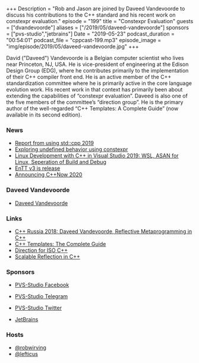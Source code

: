 +++
Description = "Rob and Jason are joined by Daveed Vandevoorde to discuss his contributions to the C++ standard and his recent work on constexpr evaluation."
episode = "199"
title = "Constexpr Evaluation"
guests = ["dvandevoorde"]
aliases = ["/2019/05/daveed-vandevoorde"]
sponsors = ["pvs-studio","jetbrains"]
Date = "2019-05-23"
podcast_duration = "00:54:01"
podcast_file = "cppcast-199.mp3"
episode_image = "img/episode/2019/05/daveed-vandevoorde.jpg"
+++

David ("Daveed") Vandevoorde is a Belgian computer scientist who lives near Princeton, NJ, USA. He is vice-president of engineering at the Edison Design Group (EDG), where he contributes primarily to the implementation of their C++ compiler front end. He is an active member of the C++ standardization committee where he is primarily active in the core language evolution work. His recent work in that context has primarily been about extending the capabilities of “constexpr evaluation”. Daveed is also one of the five members of the committee’s “direction group”. He is the primary author of the well-regarded “C++ Templates: A Complete Guide” (now available in its second edition).

### News ###

 - [Report from using std::cpp 2019](https://usingstdcpp.org/2019/05/12/report-from-using-stdcpp-2019/)
 - [Exploring undefined behavior using constexpr](https://shafik.github.io/c++/undefined%20behavior/2019/05/11/explporing_undefined_behavior_using_constexpr.html)
 - [Linux Development with C++ in Visual Studio 2019: WSL, ASAN for Linux, Seperation of Build and Debug](https://devblogs.microsoft.com/cppblog/linux-development-with-c-in-visual-studio-2019-wsl-asan-for-linux-separation-of-build-and-debug/)
 - [EnTT v3 is release](https://www.reddit.com/r/gamedev/comments/bpdlow/entt_v3_is_out_gaming_meets_modern_c_again/)
 - [Announcing C++Now 2020](http://cppnow.org/announcements/2019/05/announcing-cpp-now-2020/#read-more)

### Daveed Vandevoorde ###

 - [Daveed Vandevoorde](https://www.linkedin.com/in/daveed-vandevoorde-7084164/)

### Links ###

 - [C++ Russia 2018: Daveed Vandevoorde, Reflective Metaprogramming in C++](https://www.youtube.com/watch?v=YyUEVTXhYt4)
 - [C++ Templates: The Complete Guide](https://amzn.to/2Mgbscq)
 - [Direction for ISO C++](http://www.open-std.org/jtc1/sc22/wg21/docs/papers/2018/p0939r0.pdf)
 - [Scalable Reflection in C++](http://www.open-std.org/jtc1/sc22/wg21/docs/papers/2018/p1240r0.pdf)

### Sponsors ###

- [PVS-Studio Facebook](https://www.facebook.com/StaticCodeAnalyzer/)
- [PVS-Studio Telegram](https://t.me/pvsstudio_en)
- [PVS-Studio Twitter](https://twitter.com/Code_Analysis)

- [JetBrains](https://www.jetbrains.com/cpp/?utm_source=cppcast&utm_medium=podcast&utm_content=cppcast-podcast&utm_campaign=cpp)

### Hosts ###

- [@robwirving](https://twitter.com/robwirving)
- [@lefticus](https://twitter.com/lefticus)

